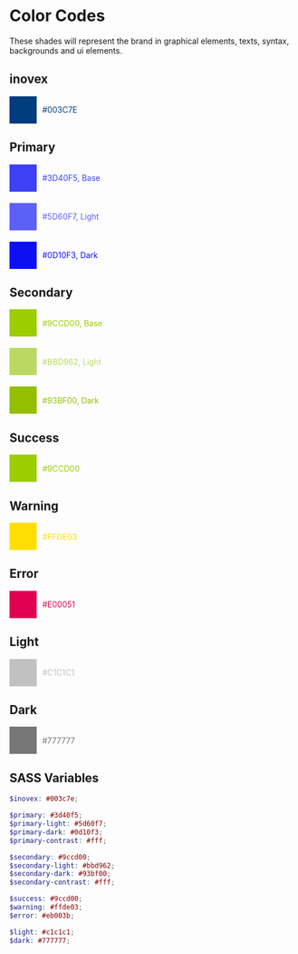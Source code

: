 # Color Codes

These shades will represent the brand in graphical elements, texts, syntax, backgrounds and ui elements.

<style>
  .color-wrapper {
    margin-bottom: 20px;
    display: flex;
    flex-direction: row;
  }

  .color-rect {
    height: 48px;
    width: 48px;
  }

  .color-hex {
    display: flex;
    justify-content: center;
    flex-direction: column;
    margin-left: 10px;
  }
</style>

## inovex

<div class="color-wrapper">
  <div class="color-rect" style="background-color: #003C7E"></div>
  <div class="color-hex" style="color: #003C7E">#003C7E</div>
</div>

## Primary

<div class="color-wrapper">
  <div class="color-rect" style="background-color: #3D40F5"></div>
  <div class="color-hex" style="color: #3D40F5">#3D40F5, Base</div>
</div>

<div class="color-wrapper">
  <div class="color-rect" style="background-color: #5D60F7"></div>
  <div class="color-hex" style="color: #5D60F7">#5D60F7, Light</div>
</div>

<div class="color-wrapper">
  <div class="color-rect" style="background-color: #0D10F3"></div>
  <div class="color-hex" style="color: #0D10F3">#0D10F3, Dark</div>
</div>

## Secondary

<div class="color-wrapper">
  <div class="color-rect" style="background-color: #9CCD00"></div>
  <div class="color-hex" style="color: #9CCD00">#9CCD00, Base</div>
</div>

<div class="color-wrapper">
  <div class="color-rect" style="background-color: #BBD962"></div>
  <div class="color-hex" style="color: #BBD962">#BBD962, Light</div>
</div>

<div class="color-wrapper">
  <div class="color-rect" style="background-color: #93BF00"></div>
  <div class="color-hex" style="color: #93BF00">#93BF00, Dark</div>
</div>

## Success
<div class="color-wrapper">
  <div class="color-rect" style="background-color: #9CCD00"></div>
  <div class="color-hex" style="color: #9CCD00">#9CCD00</div>
</div>

## Warning
<div class="color-wrapper">
  <div class="color-rect" style="background-color: #FFDE03"></div>
  <div class="color-hex" style="color: #FFDE03">#FFDE03</div>
</div>

## Error
<div class="color-wrapper">
  <div class="color-rect" style="background-color: #E00051"></div>
  <div class="color-hex" style="color: #E00051">#E00051</div>
</div>

## Light
<div class="color-wrapper">
  <div class="color-rect" style="background-color: #C1C1C1"></div>
  <div class="color-hex" style="color: #C1C1C1">#C1C1C1</div>
</div>

## Dark
<div class="color-wrapper">
  <div class="color-rect" style="background-color: #777777"></div>
  <div class="color-hex" style="color: #777777">#777777</div>
</div>

## SASS Variables

```scss
$inovex: #003c7e;

$primary: #3d40f5;
$primary-light: #5d60f7;
$primary-dark: #0d10f3;
$primary-contrast: #fff;

$secondary: #9ccd00;
$secondary-light: #bbd962;
$secondary-dark: #93bf00;
$secondary-contrast: #fff;

$success: #9ccd00;
$warning: #ffde03;
$error: #eb003b;

$light: #c1c1c1;
$dark: #777777;
```
